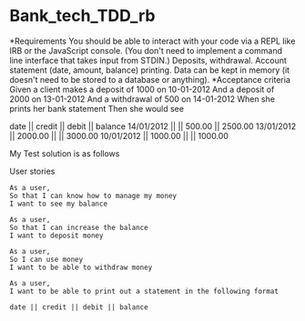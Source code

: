 # Bank_tech_TDD_rb



*Requirements
You should be able to interact with your code via a REPL like IRB or the JavaScript console. (You don't need to implement a command line interface that takes input from STDIN.)
Deposits, withdrawal.
Account statement (date, amount, balance) printing.
Data can be kept in memory (it doesn't need to be stored to a database or anything).
*Acceptance criteria
Given a client makes a deposit of 1000 on 10-01-2012
And a deposit of 2000 on 13-01-2012
And a withdrawal of 500 on 14-01-2012
When she prints her bank statement
Then she would see

date || credit || debit || balance
14/01/2012 || || 500.00 || 2500.00
13/01/2012 || 2000.00 || || 3000.00
10/01/2012 || 1000.00 || || 1000.00

My Test solution is as follows

User stories
```
As a user,
So that I can know how to manage my money
I want to see my balance
```
```
As a user,
So that I can increase the balance
I want to deposit money
```
```
As a user,
So I can use money
I want to be able to withdraw money
```
```
As a user,
I want to be able to print out a statement in the following format

date || credit || debit || balance
```
